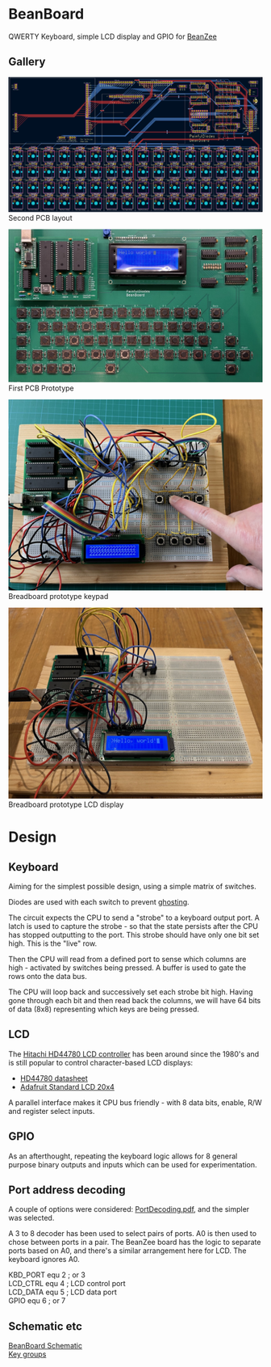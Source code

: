 # BeanBoard
QWERTY Keyboard, simple LCD display and GPIO for [BeanZee](https://github.com/PainfulDiodes/BeanZee)

## Gallery
![](/images/BeanBoardPCB_2_a.png)
Second PCB layout

![Assembled Beanboard prototype](/images/beanboard_prototype_assembled.jpg)
First PCB Prototype

![Echo](images/breadboard_echo.jpg)  
Breadboard prototype keypad

![LCD Hello World](images/breadboard_LCD_Hello_World.jpg)  
Breadboard prototype LCD display

# Design

## Keyboard  
Aiming for the simplest possible design, using a simple matrix of switches. 

Diodes are used with each switch to prevent [ghosting](https://en.wikipedia.org/wiki/Key_rollover#Key_jamming_and_ghosting).  

The circuit expects the CPU to send a "strobe" to a keyboard output port. A latch is used to capture the strobe - so that the state persists after the CPU has stopped outputting to the port. This strobe should have only one bit set high. This is the "live" row.

Then the CPU will read from a defined port to sense which columns are high - activated by switches being pressed. A buffer is used to gate the rows onto the data bus.

The CPU will loop back and successively set each strobe bit high. Having gone through each bit and then read back the columns, we will have 64 bits of data (8x8) representing which keys are being pressed.

## LCD
The [Hitachi HD44780 LCD controller](https://en.wikipedia.org/wiki/Hitachi_HD44780_LCD_controller) has been around since the 1980's and is still popular to control character-based LCD displays:  
* [HD44780 datasheet](https://cdn-shop.adafruit.com/datasheets/HD44780.pdf)   
* [Adafruit Standard LCD 20x4](https://www.adafruit.com/product/198)  

A parallel interface makes it CPU bus friendly - with 8 data bits, enable, R/W and register select inputs.

## GPIO

As an afterthought, repeating the keyboard logic allows for 8 general purpose binary outputs and inputs which can be used for experimentation.

## Port address decoding

A couple of options were considered: [PortDecoding.pdf](/kicad/PortDecoding/PortDecoding.pdf), and the simpler was selected.

A 3 to 8 decoder has been used to select pairs of ports. A0 is then used to chose between ports in a pair. The BeanZee board has the logic to separate ports based on A0, and there's a similar arrangement here for LCD. The keyboard ignores A0.

KBD_PORT equ 2 ; or 3  
LCD_CTRL equ 4 ; LCD control port  
LCD_DATA equ 5 ; LCD data port  
GPIO equ 6 ; or 7  

## Schematic etc
[BeanBoard Schematic](/kicad/BeanBoard.pdf)  
[Key groups](keygroups.txt)  
